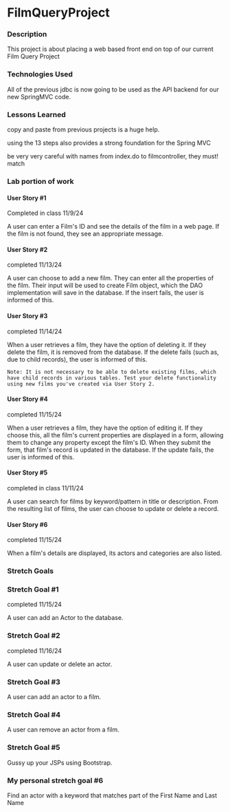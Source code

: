 # FilmQueryProject

### Description
This project is about placing a web based front end on top of our current Film Query Project

### Technologies Used
All of the previous jdbc is now going to be used as the API backend for our new SpringMVC code.  

### Lessons Learned
copy and paste from previous projects is a huge help.

using the 13 steps also provides a strong foundation for the Spring MVC

be very very careful with names from index.do to filmcontroller, they must! match


### Lab portion of work
#### User Story #1
Completed in class 11/9/24

A user can enter a Film's ID and see the details of the film in a web page. If the film is not found, they see an appropriate message.

#### User Story #2
completed 11/13/24

A user can choose to add a new film. They can enter all the properties of the film. Their input will be used to create Film object, which the DAO implementation will save in the database. If the insert fails, the user is informed of this.

#### User Story #3
completed 11/14/24

When a user retrieves a film, they have the option of deleting it. If they delete the film, it is removed from the database. If the delete fails (such as, due to child records), the user is informed of this.

	Note: It is not necessary to be able to delete existing films, which have child records in various tables. Test your delete functionality using new films you've created via User Story 2.

#### User Story #4
completed 11/15/24

When a user retrieves a film, they have the option of editing it. If they choose this, all the film's current properties are displayed in a form, allowing them to change any property except the film's ID. When they submit the form, that film's record is updated in the database. If the update fails, the user is informed of this.


#### User Story #5
completed in class 11/11/24

A user can search for films by keyword/pattern in title or description. From the resulting list of films, the user can choose to update or delete a record.

#### User Story #6
completed 11/15/24

When a film's details are displayed, its actors and categories are also listed.

### Stretch Goals

### Stretch Goal #1
completed 11/15/24

A user can add an Actor to the database.

### Stretch Goal #2
completed 11/16/24

A user can update or delete an actor.

### Stretch Goal #3
A user can add an actor to a film.

### Stretch Goal #4
A user can remove an actor from a film.

### Stretch Goal #5
Gussy up your JSPs using Bootstrap.


### My personal stretch goal #6
Find an actor with a keyword that matches part of the First Name and Last Name


